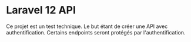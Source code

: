 
# Laravel 12 API

Ce projet est un test technique. Le but étant de créer une API avec authentification.
Certains endpoints seront protégés par l'authentification.
